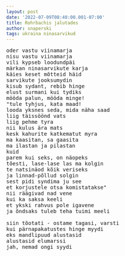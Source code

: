 ```yaml
---
layout: post
date: '2022-07-09T08:40:00.001-07:00'
title: Rohrbachis jalutades
author: snaperski
tags: ukraina ninasarvikud
---
```


<pre>
oder vastu viinamarja
nisu vastu viinamarja
vili kypseb loodundpäi
märkan ninasarvikute karja
käies keset mõtteid häid
sarvikute jooksumydin
kisub sydant, rebib hinge
elust surmani kui tydiks
mööda palun, mööda minge!
"tule tyhjus, kata maad!
looda yksnes seda, mida näha saad
liig täissöönd vats
liig pehme tyra
nii kulus ära mats
kesk kahurite katkematut myra
ma kaasitan, sa gaasita
ma ilastan ja pilastan
kuid
parem kui seks, on näopeks
tõesti, lase-lase las ma kolgin
te natsinäod kõik veriseks
ja linnad-põllud solgin
sest pidi syndima ju see
et korjustele otsa komistatakse"
nii räägivad nad vene
kui ka saksa keeli
et ykski rahvus pole igavene
ja õndsaks tuleb teha tuimi meeli

siin tõotati - ostame tagasi, varsti
kui pärnapakatustes hinge myydi
eks mandlipuud alustasid
alustasid elumarssi
jah, nemad ongi syydi
</pre>
